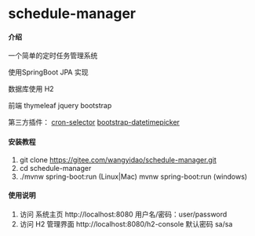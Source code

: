 # schedule-manager

#### 介绍
一个简单的定时任务管理系统

使用SpringBoot  JPA 实现

数据库使用 H2

前端 thymeleaf jquery bootstrap

第三方插件：
[cron-selector](https://github.com/MrFengGG/cron-selector)
[bootstrap-datetimepicker](https://www.malot.fr/bootstrap-datetimepicker/)

#### 安装教程

1.  git clone https://gitee.com/wangyidao/schedule-manager.git
2.  cd schedule-manager
3.  ./mvnw spring-boot:run (Linux|Mac)  mvnw spring-boot:run (windows)

#### 使用说明

1.  访问 系统主页 http://localhost:8080   用户名/密码：user/password
2.  访问 H2 管理界面 http://localhost:8080/h2-console   默认密码 sa/sa




